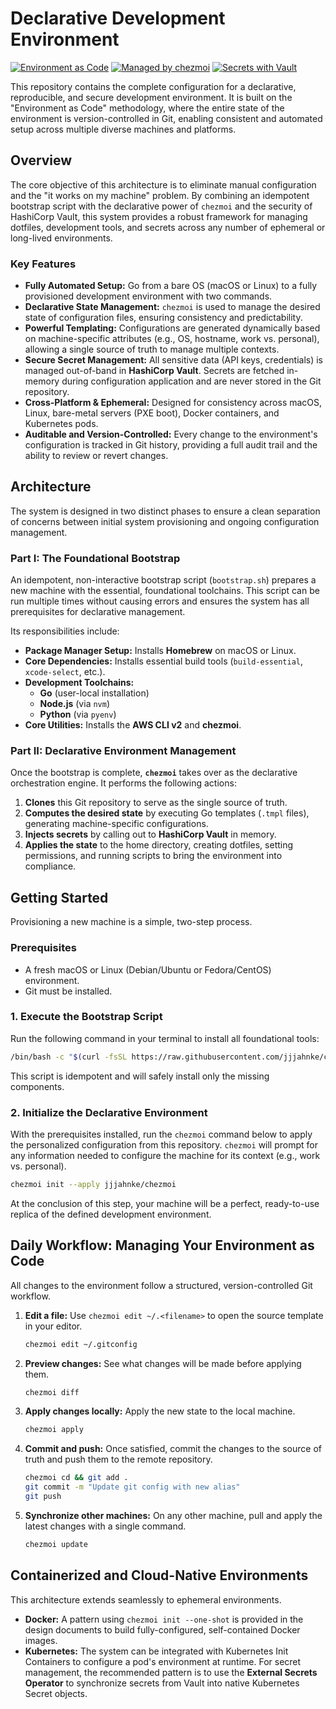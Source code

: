 # Declarative Development Environment

[![Environment as Code](https://img.shields.io/badge/methodology-Environment%20as%20Code-blue)](https://www.chezmoi.io/) [![Managed by chezmoi](https://img.shields.io/badge/managed%20by-chezmoi-brightgreen)](https://www.chezmoi.io/) [![Secrets with Vault](https://img.shields.io/badge/secrets-HashiCorp%20Vault-lightgrey)](https://www.hashicorp.com/products/vault)

This repository contains the complete configuration for a declarative, reproducible, and secure development environment. It is built on the "Environment as Code" methodology, where the entire state of the environment is version-controlled in Git, enabling consistent and automated setup across multiple diverse machines and platforms.

## Overview

The core objective of this architecture is to eliminate manual configuration and the "it works on my machine" problem. By combining an idempotent bootstrap script with the declarative power of `chezmoi` and the security of HashiCorp Vault, this system provides a robust framework for managing dotfiles, development tools, and secrets across any number of ephemeral or long-lived environments.

### Key Features

*   **Fully Automated Setup:** Go from a bare OS (macOS or Linux) to a fully provisioned development environment with two commands.
*   **Declarative State Management:** `chezmoi` is used to manage the desired state of configuration files, ensuring consistency and predictability.
*   **Powerful Templating:** Configurations are generated dynamically based on machine-specific attributes (e.g., OS, hostname, work vs. personal), allowing a single source of truth to manage multiple contexts.
*   **Secure Secret Management:** All sensitive data (API keys, credentials) is managed out-of-band in **HashiCorp Vault**. Secrets are fetched in-memory during configuration application and are never stored in the Git repository.
*   **Cross-Platform & Ephemeral:** Designed for consistency across macOS, Linux, bare-metal servers (PXE boot), Docker containers, and Kubernetes pods.
*   **Auditable and Version-Controlled:** Every change to the environment's configuration is tracked in Git history, providing a full audit trail and the ability to review or revert changes.

## Architecture

The system is designed in two distinct phases to ensure a clean separation of concerns between initial system provisioning and ongoing configuration management.

### Part I: The Foundational Bootstrap

An idempotent, non-interactive bootstrap script (`bootstrap.sh`) prepares a new machine with the essential, foundational toolchains. This script can be run multiple times without causing errors and ensures the system has all prerequisites for declarative management.

Its responsibilities include:
- **Package Manager Setup:** Installs **Homebrew** on macOS or Linux.
- **Core Dependencies:** Installs essential build tools (`build-essential`, `xcode-select`, etc.).
- **Development Toolchains:**
    - **Go** (user-local installation)
    - **Node.js** (via `nvm`)
    - **Python** (via `pyenv`)
- **Core Utilities:** Installs the **AWS CLI v2** and **chezmoi**.

### Part II: Declarative Environment Management

Once the bootstrap is complete, **`chezmoi`** takes over as the declarative orchestration engine. It performs the following actions:
1.  **Clones** this Git repository to serve as the single source of truth.
2.  **Computes the desired state** by executing Go templates (`.tmpl` files), generating machine-specific configurations.
3.  **Injects secrets** by calling out to **HashiCorp Vault** in memory.
4.  **Applies the state** to the home directory, creating dotfiles, setting permissions, and running scripts to bring the environment into compliance.

## Getting Started

Provisioning a new machine is a simple, two-step process.

### Prerequisites
- A fresh macOS or Linux (Debian/Ubuntu or Fedora/CentOS) environment.
- Git must be installed.

### 1. Execute the Bootstrap Script

Run the following command in your terminal to install all foundational tools:

```bash
/bin/bash -c "$(curl -fsSL https://raw.githubusercontent.com/jjjahnke/chezmoi/main/bootstrap.sh)"
```

This script is idempotent and will safely install only the missing components.

### 2. Initialize the Declarative Environment

With the prerequisites installed, run the `chezmoi` command below to apply the personalized configuration from this repository. `chezmoi` will prompt for any information needed to configure the machine for its context (e.g., work vs. personal).

```bash
chezmoi init --apply jjjahnke/chezmoi
```

At the conclusion of this step, your machine will be a perfect, ready-to-use replica of the defined development environment.

## Daily Workflow: Managing Your Environment as Code

All changes to the environment follow a structured, version-controlled Git workflow.

1.  **Edit a file:** Use `chezmoi edit ~/.<filename>` to open the source template in your editor.
    ```bash
    chezmoi edit ~/.gitconfig
    ```
2.  **Preview changes:** See what changes will be made before applying them.
    ```bash
    chezmoi diff
    ```
3.  **Apply changes locally:** Apply the new state to the local machine.
    ```bash
    chezmoi apply
    ```
4.  **Commit and push:** Once satisfied, commit the changes to the source of truth and push them to the remote repository.
    ```bash
    chezmoi cd && git add .
    git commit -m "Update git config with new alias"
    git push
    ```
5.  **Synchronize other machines:** On any other machine, pull and apply the latest changes with a single command.
    ```bash
    chezmoi update
    ```

## Containerized and Cloud-Native Environments

This architecture extends seamlessly to ephemeral environments.

-   **Docker:** A pattern using `chezmoi init --one-shot` is provided in the design documents to build fully-configured, self-contained Docker images.
-   **Kubernetes:** The system can be integrated with Kubernetes Init Containers to configure a pod's environment at runtime. For secret management, the recommended pattern is to use the **External Secrets Operator** to synchronize secrets from Vault into native Kubernetes Secret objects.
